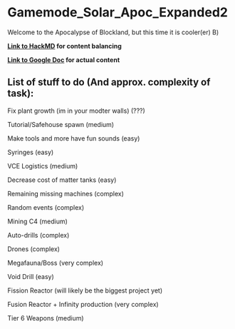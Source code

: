 # Gamemode_Solar_Apoc_Expanded2

Welcome to the Apocalypse of Blockland, but this time it is cooler(er) B)

**[Link to HackMD](https://hackmd.io/@Fastmapler/BksGsimCK) for content balancing**

**[Link to Google Doc](https://docs.google.com/file/d/1m3-dcelrbrEDwQBHapI36xYq_OGoO1j0/edit?usp=docslist_api&filetype=msword) for actual content**


## List of stuff to do (And approx. complexity of task):

Fix plant growth (im in your modter walls) (???)

Tutorial/Safehouse spawn (medium)

Make tools and more have fun sounds (easy)

Syringes (easy)

VCE Logistics (medium)

Decrease cost of matter tanks (easy)

Remaining missing machines (complex)

Random events (complex)

Mining C4 (medium)

Auto-drills (complex)

Drones (complex)

Megafauna/Boss (very complex)

Void Drill (easy)

Fission Reactor (will likely be the biggest project yet)

Fusion Reactor + Infinity production (very complex)

Tier 6 Weapons (medium)
